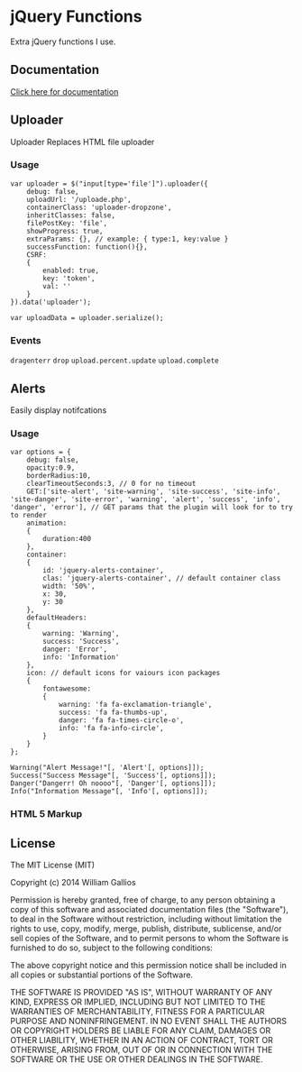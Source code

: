 <h1>jQuery Functions</h1>

Extra jQuery functions I use.

<h2>Documentation</h2>
<a href='http://wgallios.github.io/jquery.functions'>Click here for documentation</a>

<h2>Uploader</h2>

<p>Uploader Replaces HTML file uploader</p>

<h3>Usage</h3>
	
	var uploader = $("input[type='file']").uploader({
		debug: false,
		uploadUrl: '/uploade.php',
		containerClass: 'uploader-dropzone',
		inheritClasses: false,
		filePostKey: 'file',
		showProgress: true,
		extraParams: {}, // example: { type:1, key:value } 
		successFunction: function(){},
		CSRF:
		{
			enabled: true,
			key: 'token', 
			val: ''
		}
	}).data('uploader');
	
	var uploadData = uploader.serialize();
	
<h3>Events</h3>

<code>dragenterr</code>
<code>drop</code>
<code>upload.percent.update</code>
<code>upload.complete</code>
	
<h2>Alerts</h2>

<p>Easily  display notifcations</p>

<h3>Usage</h3>
	
	var options = {
		debug: false,
		opacity:0.9,
		borderRadius:10,
		clearTimeoutSeconds:3, // 0 for no timeout
		GET:['site-alert', 'site-warning', 'site-success', 'site-info', 'site-danger', 'site-error', 'warning', 'alert', 'success', 'info', 'danger', 'error'], // GET params that the plugin will look for to try to render
		animation:
		{
			duration:400	
		},
		container:
		{
			id: 'jquery-alerts-container',
			clas: 'jquery-alerts-container', // default container class
			width: '50%',
			x: 30,
			y: 30
		},
		defaultHeaders:
		{
			warning: 'Warning',
			success: 'Success',
			danger: 'Error',
			info: 'Information'
		},
		icon: // default icons for vaiours icon packages
		{
			fontawesome:
			{
				warning: 'fa fa-exclamation-triangle',
				success: 'fa fa-thumbs-up',
				danger: 'fa fa-times-circle-o',
				info: 'fa fa-info-circle',	
			}
		}
	};
	
	Warning("Alert Message!"[, 'Alert'[, options]]);
	Success("Success Message"[, 'Success'[, options]]);
	Danger("Dangerr! Oh noooo"[, 'Danger'[, options]]);
	Info("Information Message"[, 'Info'[, options]]);

<h3>HTML 5 Markup</h3>
	<alert data-type='warning' data-heading='Alert' data-msg='This contact has no attachments.' data-options='{"clearTimeoutSeconds":"0"}'></alert>
	
<h2>License</h2>

The MIT License (MIT)

Copyright (c) 2014 William Gallios

Permission is hereby granted, free of charge, to any person obtaining a copy
of this software and associated documentation files (the "Software"), to deal
in the Software without restriction, including without limitation the rights
to use, copy, modify, merge, publish, distribute, sublicense, and/or sell
copies of the Software, and to permit persons to whom the Software is
furnished to do so, subject to the following conditions:

The above copyright notice and this permission notice shall be included in all
copies or substantial portions of the Software.

THE SOFTWARE IS PROVIDED "AS IS", WITHOUT WARRANTY OF ANY KIND, EXPRESS OR
IMPLIED, INCLUDING BUT NOT LIMITED TO THE WARRANTIES OF MERCHANTABILITY,
FITNESS FOR A PARTICULAR PURPOSE AND NONINFRINGEMENT. IN NO EVENT SHALL THE
AUTHORS OR COPYRIGHT HOLDERS BE LIABLE FOR ANY CLAIM, DAMAGES OR OTHER
LIABILITY, WHETHER IN AN ACTION OF CONTRACT, TORT OR OTHERWISE, ARISING FROM,
OUT OF OR IN CONNECTION WITH THE SOFTWARE OR THE USE OR OTHER DEALINGS IN THE
SOFTWARE.
